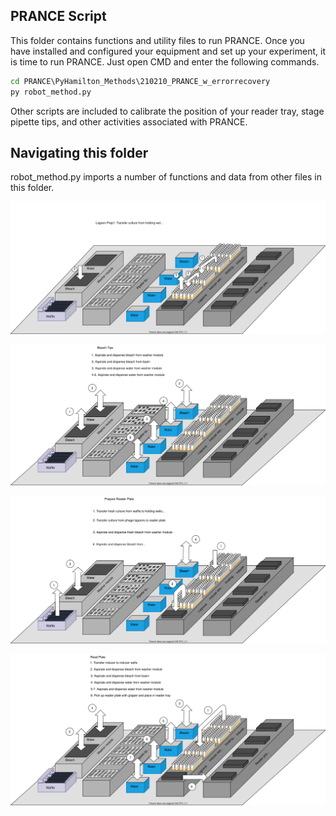 ## PRANCE Script

This folder contains functions and utility files to run PRANCE. Once you have installed and configured your equipment and set up your experiment, it is time to run PRANCE. Just open CMD and enter the following commands.

```bat
cd PRANCE\PyHamilton_Methods\210210_PRANCE_w_errorrecovery
py robot_method.py
```

Other scripts are included to calibrate the position of your reader tray, stage pipette tips, and other activities associated with PRANCE.

## Navigating this folder
robot_method.py imports a number of functions and data from other files in this folder.



![alt_text](https://github.com/Golaszewski/PRANCE/blob/main/Extras/lagoon_prep.svg)

![alt_text](https://github.com/Golaszewski/PRANCE/blob/main/Extras/bleach_tips.svg)

![alt_text](https://github.com/Golaszewski/PRANCE/blob/main/Extras/prep_reader_plate.svg)

![alt_text](https://github.com/Golaszewski/PRANCE/blob/main/Extras/read_plate.svg)

